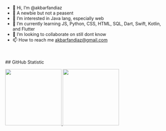 - 👋 Hi, I’m @akbarfandiaz
- 👋 A newbie but not a peasent
- 👀 I’m interested in Java lang, especially web
- 🌱 I’m currently learning JS, Python, CSS, HTML, SQL, Dart, Swift, Kotlin, and Flutter
- 💞️ I’m looking to collaborate on still dont know
- 📫 How to reach me akbarfandiaz@gmail.com
<br>
<br>
## GitHub Statistic
<p align="left">
<a href="https://github.com/gilangadhan">
  <img height="180em" src="https://github-readme-stats-eight-theta.vercel.app/api?username=akbarfandiaz&show_icons=true&theme=algolia&include_all_commits=true&count_private=true"/>
  <img height="180em" src="https://github-readme-stats-eight-theta.vercel.app/api/top-langs/?username=akbarfandiaz&layout=compact&langs_count=8&theme=algolia"/>
</a>
</p>

<!---
akbarfandiaz/akbarfandiaz is a ✨ special ✨ repository because its `README.md` (this file) appears on your GitHub profile.
You can click the Preview link to take a look at your changes.
--->
